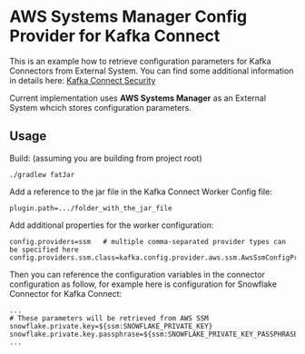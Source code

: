 # AWS Systems Manager Config Provider for Kafka Connect

This is an example how to retrieve configuration parameters for Kafka Connectors from External System.
You can find some additional information in details here: [Kafka Connect Security](https://docs.confluent.io/current/connect/security.html#externalizing-secrets)

Current implementation uses **AWS Systems Manager** as an External System whcich stores configuration parameters.

## Usage
Build: (assuming you are building from project root)
```
./gradlew fatJar
```

Add a reference to the jar file in the Kafka Connect Worker Config file:
```
plugin.path=.../folder_with_the_jar_file
```

Add additional properties for the worker configuration: 
```
config.providers=ssm   # multiple comma-separated provider types can be specified here
config.providers.ssm.class=kafka.config.provider.aws.ssm.AwsSsmConfigProvider
```

Then you can reference the configuration variables in the connector configuration as follow,
for example here is configuration for Snowflake Connector for Kafka Connect:
```
...
# These parameters will be retrieved from AWS SSM
snowflake.private.key=${ssm:SNOWFLAKE_PRIVATE_KEY}
snowflake.private.key.passphrase=${ssm:SNOWFLAKE_PRIVATE_KEY_PASSPHRASE}
...
```
